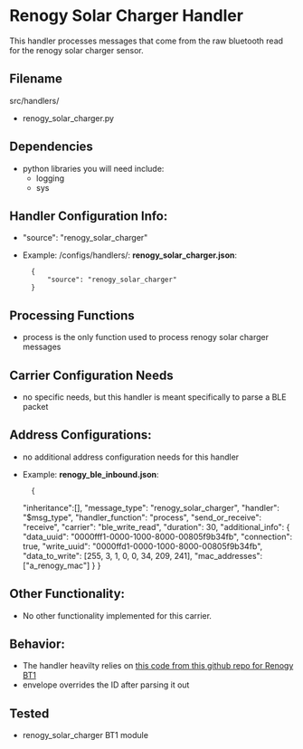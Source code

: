 # Renogy Solar Charger Handler
This handler processes messages that come from the raw bluetooth read for the renogy solar charger sensor. 

## Filename
src/handlers/
- renogy_solar_charger.py

## Dependencies
- python libraries you will need include:
    - logging
    - sys 
  

## Handler Configuration Info:
- "source": "renogy_solar_charger" 

- Example: 
/configs/handlers/:
**renogy_solar_charger.json**:

        {
            "source": "renogy_solar_charger"
        }

## Processing Functions 
-  process is the only function used to process renogy solar charger messages

## Carrier Configuration Needs
- no specific needs, but this handler is meant specifically to parse a BLE packet 

## Address Configurations: 
- no additional address configuration needs for this handler 
- Example: 
**renogy_ble_inbound.json**:

        {
    "inheritance":[],
    "message_type": "renogy_solar_charger",
    "handler": "$msg_type",
    "handler_function": "process",
    "send_or_receive": "receive",
    "carrier": "ble_write_read",
    "duration": 30,
    "additional_info": {
        "data_uuid": "0000fff1-0000-1000-8000-00805f9b34fb",
        "connection": true,
        "write_uuid": "0000ffd1-0000-1000-8000-00805f9b34fb",
        "data_to_write": [255, 3, 1, 0, 0, 34, 209, 241],
        "mac_addresses": ["a_renogy_mac"]
    } 
}


## Other Functionality: 
- No other functionality implemented for this carrier. 

## Behavior: 
- The handler heavilty relies on [this code from this github repo for Renogy BT1](https://github.com/cyrils/renogy-bt/tree/main/renogybt)
- envelope overrides the ID after parsing it out 

## Tested 
- renogy_solar_charger BT1 module 


